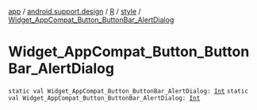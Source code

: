 [app](../../../index.md) / [android.support.design](../../index.md) / [R](../index.md) / [style](index.md) / [Widget_AppCompat_Button_ButtonBar_AlertDialog](.)

# Widget_AppCompat_Button_ButtonBar_AlertDialog

`static val Widget_AppCompat_Button_ButtonBar_AlertDialog: `[`Int`](https://kotlinlang.org/api/latest/jvm/stdlib/kotlin/-int/index.html)
`static val Widget_AppCompat_Button_ButtonBar_AlertDialog: `[`Int`](https://kotlinlang.org/api/latest/jvm/stdlib/kotlin/-int/index.html)